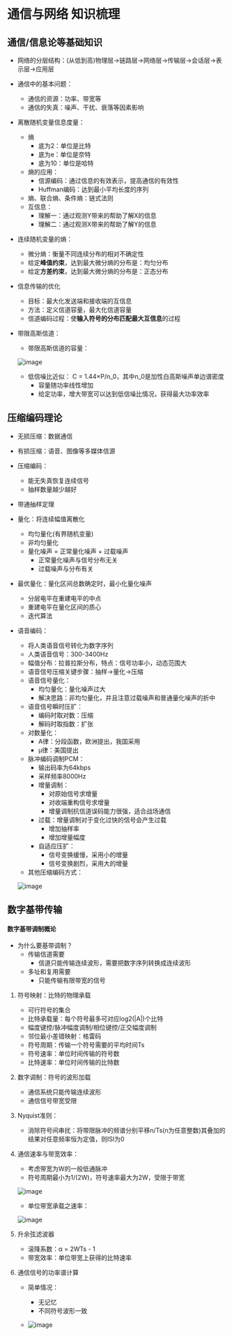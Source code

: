 # 通信与网络 知识梳理

## 通信/信息论等基础知识

+ 网络的分层结构：(从低到高)物理层→链路层→网络层→传输层→会话层→表示层→应用层
+ 通信中的基本问题：
	- 通信的资源：功率、带宽等
	- 通信的失真：噪声、干扰、衰落等因素影响
+ 离散随机变量信息度量：
	- 熵
		* 底为2：单位是比特
		* 底为e：单位是奈特
		* 底为10：单位是哈特
	- 熵的应用：
		* 信源编码：通过信息的有效表示，提高通信的有效性
		* Huffman编码：达到最小平均长度的序列
	- 熵、联合熵、条件熵：链式法则
	- 互信息：
		* 理解一：通过观测Y带来的帮助了解X的信息
		* 理解二：通过观测X带来的帮助了解Y的信息
+ 连续随机变量的熵：
	- 微分熵：衡量不同连续分布的相对不确定性
	- 给定**峰值约束**，达到最大微分熵的分布是：均匀分布
	- 给定**方差约束**，达到最大微分熵的分布是：正态分布
+ 信息传输的优化
	- 目标：最大化发送端和接收端的互信息
	- 方法：定义信道容量，最大化信道容量
	- 信道编码过程：使**输入符号的分布匹配最大互信息**的过程
+ 带限高斯信道：
	- 带限高斯信道的容量：

	![image](https://raw.githubusercontent.com/charlesliucn/summer-review/master/11-%E9%80%9A%E4%BF%A1%E4%B8%8E%E7%BD%91%E7%BB%9C/figures/01.png?token=AYGNCP_lDVR6mP34UiAGGkuGBiyVkm1Lks5Zq_4LwA%3D%3D)

	- 低信噪比近似：
	C = 1.44×P/n_0，其中n_0是加性白高斯噪声单边谱密度
		* 容量随功率线性增加
		* 给定功率，增大带宽可以达到低信噪比情况，获得最大功率效率


## 压缩编码理论

+ 无损压缩：数据通信
+ 有损压缩：语音、图像等多媒体信源
+ 压缩编码：
	- 能无失真恢复连续信号
	- 抽样数量越少越好
+ 带通抽样定理
+ 量化：将连续幅值离散化
	- 均匀量化(有界随机变量)
	- 非均匀量化
	- 量化噪声 = 正常量化噪声 + 过载噪声
		* 正常量化噪声与信号分布无关
		* 过载噪声与分布有关
+ 最优量化：量化区间总数确定时，最小化量化噪声
	- 分层电平在重建电平的中点
	- 重建电平在量化区间的质心
	- 迭代算法
+ 语音编码：
	- 将人类语音信号转化为数字序列
	- 人类语音信号：300-3400Hz
	- 幅值分布：拉普拉斯分布，特点：信号功率小，动态范围大
	- 语音信号压缩关键步骤：抽样→量化→压缩
	- 语音信号量化：
		* 均匀量化：量化噪声过大
		* 解决思路：非均匀量化，并且注意过载噪声和普通量化噪声的折中
	- 语音信号瞬时压扩：
		* 编码时取对数：压缩
		* 解码时取指数：扩张
	- 对数量化：
		* A律：分段函数，欧洲提出，我国采用
		* μ律：美国提出
	- 脉冲编码调制PCM：
		* 输出码率为64kbps
		* 采样频率8000Hz
		* 增量调制：
			+ 对原始信号求增量
			+ 对收端重构信号求增量
			+ 增量调制抗信道误码能力很强，适合战场通信
		* 过载：增量调制对于变化过快的信号会产生过载
			+ 增加抽样率
			+ 增加增量幅度
		* 自适应压扩：
			+ 信号变换缓慢，采用小的增量
			+ 信号变换剧烈，采用大的增量
	- 其他压缩编码方式：

	![image](https://raw.githubusercontent.com/charlesliucn/summer-review/master/11-%E9%80%9A%E4%BF%A1%E4%B8%8E%E7%BD%91%E7%BB%9C/figures/02.png?token=AYGNCMs_qYAaR5XWJLAQ2rq8z9eHxzauks5Zq_4MwA%3D%3D)

## 数字基带传输

#### 数字基带调制概论
+ 为什么要基带调制？
	- 传输信道需要
		* 信道只能传输连续波形，需要把数字序列转换成连续波形
	- 多址和复用需要
		* 只能传输有限带宽的信号

1. 符号映射：比特的物理承载
	+ 可行符号的集合
	+ 比特承载量：每个符号最多可对应log2(|A|)个比特
	+ 幅度键控/脉冲幅度调制/相位键控/正交幅度调制
	+ 邻位最小差错映射：格雷码
	+ 符号周期：传输一个符号需要的平均时间Ts
	+ 符号速率：单位时间传输的符号数
	+ 比特速率：单位时间传输的比特数
2. 数字调制：符号的波形加载
	+ 通信系统只能传输连续波形
	+ 通信信号带宽受限
3. Nyquist准则：
	+ 消除符号间串扰：将带限脉冲的频谱分别平移n/Ts(n为任意整数)其叠加的结果对任意频率恒为定值，则ISI为0
4. 通信速率与带宽效率：
	+ 考虑带宽为W的一般低通脉冲
	+ 符号周期最小为1/(2W)，符号速率最大为2W，受限于带宽

	![image](https://raw.githubusercontent.com/charlesliucn/summer-review/master/11-%E9%80%9A%E4%BF%A1%E4%B8%8E%E7%BD%91%E7%BB%9C/figures/03.png?token=AYGNCFVDJZ5PV7xu_CP-Th6q-9JcrELMks5Zq_4OwA%3D%3D)

	+ 单位带宽承载之速率：

	![image](https://raw.githubusercontent.com/charlesliucn/summer-review/master/11-%E9%80%9A%E4%BF%A1%E4%B8%8E%E7%BD%91%E7%BB%9C/figures/04.png?token=AYGNCKOPiaewHJ63bNvZyWNAdKl2-gbqks5Zq_4QwA%3D%3D)

5. 升余弦滤波器
	+ 滚降系数：α = 2WTs - 1
	+ 带宽效率：单位带宽上获得的比特速率
6. 通信信号的功率谱计算
	+ 简单情况：
		* 无记忆
		* 不同符号波形一致
	
	+ ![image](https://raw.githubusercontent.com/charlesliucn/summer-review/master/11-%E9%80%9A%E4%BF%A1%E4%B8%8E%E7%BD%91%E7%BB%9C/figures/05.png?token=AYGNCDUpcX7KbcRVxjSd_gFQCOG2Rtieks5Zq_4TwA%3D%3D)